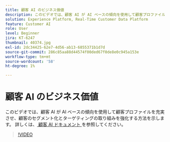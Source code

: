 ```yaml
---
title: 顧客 AI のビジネス価値
description: このビデオでは、顧客 AI が AI ベースの傾向を使用して顧客プロファイルを充実させ、顧客のセグメント化とターゲティングの取り組みを強化する方法を示します。
solution: Experience Platform, Real-Time Customer Data Platform
feature: Customer AI
role: User
level: Beginner
jira: KT-6247
thumbnail: 40374.jpg
exl-id: 2dc34425-62e7-4d56-ab13-6855371b1d7d
source-git-commit: 286c85aa88d44574f00ded67f0de8e0c945a153e
workflow-type: tm+mt
source-wordcount: '58'
ht-degree: 1%

---
```


# 顧客 AI のビジネス価値

このビデオでは、顧客 AI が AI ベースの傾向を使用して顧客プロファイルを充実させ、顧客のセグメント化とターゲティングの取り組みを強化する方法を示します。 詳しくは、[ 顧客 AI ドキュメント ](https://experienceleague.adobe.com/docs/experience-platform/intelligent-services/customer-ai/overview.html?lang=ja) を参照してください。

>[!VIDEO](https://video.tv.adobe.com/v/328478?learn=on&enablevpops&captions=jpn)

